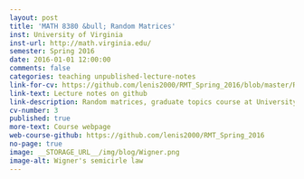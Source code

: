 ```yaml
---
layout: post
title: 'MATH 8380 &bull; Random Matrices'
inst: University of Virginia
inst-url: http://math.virginia.edu/
semester: Spring 2016
date: 2016-01-01 12:00:00
comments: false
categories: teaching unpublished-lecture-notes
link-for-cv: https://github.com/lenis2000/RMT_Spring_2016/blob/master/Random_Matrices_Notes.pdf
link-text: Lecture notes on github
link-description: Random matrices, graduate topics course at University of Virginia, Spring 2016
cv-number: 3
published: true
more-text: Course webpage
web-course-github: https://github.com/lenis2000/RMT_Spring_2016
no-page: true
image: __STORAGE_URL__/img/blog/Wigner.png
image-alt: Wigner's semicirle law
---
```

